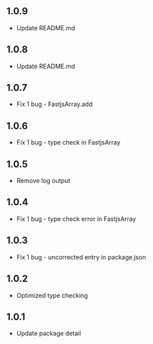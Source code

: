 ## 1.0.9

* Update README.md

## 1.0.8

* Update README.md

## 1.0.7

* Fix 1 bug - FastjsArray.add

## 1.0.6

* Fix 1 bug - type check in FastjsArray

## 1.0.5

* Remove log output

## 1.0.4

* Fix 1 bug - type check error in FastjsArray

## 1.0.3

* Fix 1 bug - uncorrected entry in package.json

## 1.0.2

* Optimized type checking

## 1.0.1

* Update package detail